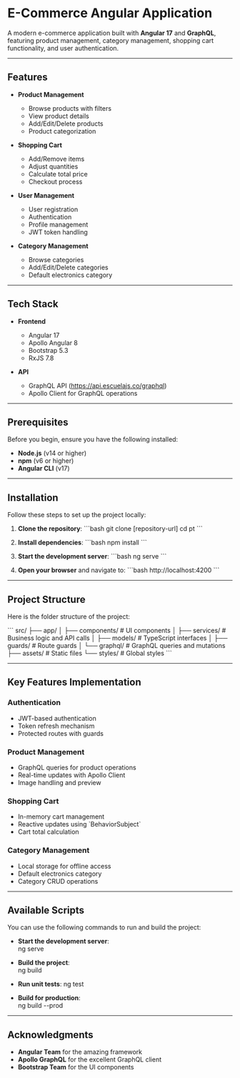 # E-Commerce Angular Application

A modern e-commerce application built with **Angular 17** and **GraphQL**, featuring product management, category management, shopping cart functionality, and user authentication.

---

## Features

- **Product Management**
  - Browse products with filters
  - View product details
  - Add/Edit/Delete products
  - Product categorization

- **Shopping Cart**
  - Add/Remove items
  - Adjust quantities
  - Calculate total price
  - Checkout process

- **User Management**
  - User registration
  - Authentication
  - Profile management
  - JWT token handling

- **Category Management**
  - Browse categories
  - Add/Edit/Delete categories
  - Default electronics category

---

## Tech Stack

- **Frontend**
  - Angular 17
  - Apollo Angular 8
  - Bootstrap 5.3
  - RxJS 7.8

- **API**
  - GraphQL API (https://api.escuelajs.co/graphql)
  - Apollo Client for GraphQL operations

---

## Prerequisites

Before you begin, ensure you have the following installed:

- **Node.js** (v14 or higher)
- **npm** (v6 or higher)
- **Angular CLI** (v17)

---

## Installation

Follow these steps to set up the project locally:

1. **Clone the repository**:
   \`\`\`bash
   git clone [repository-url]
   cd pt
   \`\`\`

2. **Install dependencies**:
   \`\`\`bash
   npm install
   \`\`\`

3. **Start the development server**:
   \`\`\`bash
   ng serve
   \`\`\`

4. **Open your browser** and navigate to:
   \`\`\`bash
   http://localhost:4200
   \`\`\`

---

## Project Structure

Here is the folder structure of the project:

\`\`\`
src/
├── app/
│   ├── components/       # UI components
│   ├── services/        # Business logic and API calls
│   ├── models/          # TypeScript interfaces
│   ├── guards/          # Route guards
│   └── graphql/         # GraphQL queries and mutations
├── assets/             # Static files
└── styles/             # Global styles
\`\`\`

---

## Key Features Implementation

### Authentication

- JWT-based authentication
- Token refresh mechanism
- Protected routes with guards

### Product Management

- GraphQL queries for product operations
- Real-time updates with Apollo Client
- Image handling and preview

### Shopping Cart

- In-memory cart management
- Reactive updates using \`BehaviorSubject\`
- Cart total calculation

### Category Management

- Local storage for offline access
- Default electronics category
- Category CRUD operations

---

## Available Scripts

You can use the following commands to run and build the project:

- **Start the development server**:  
  ng serve
 

- **Build the project**:  
  ng build

- **Run unit tests**: 
  ng test

- **Build for production**:  
  ng build --prod


---



## Acknowledgments

- **Angular Team** for the amazing framework
- **Apollo GraphQL** for the excellent GraphQL client
- **Bootstrap Team** for the UI components
